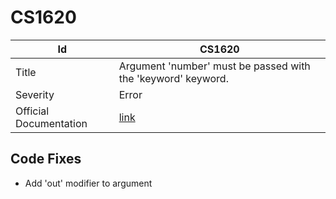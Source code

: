# CS1620

| Id                     | CS1620                                                            |
| ---------------------- | ----------------------------------------------------------------- |
| Title                  | Argument 'number' must be passed with the 'keyword' keyword\.     |
| Severity               | Error                                                             |
| Official Documentation | [link](http://docs.microsoft.com/en-us/dotnet/csharp/misc/cs1620) |

## Code Fixes

* Add 'out' modifier to argument

